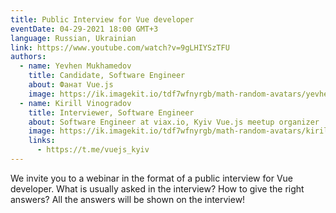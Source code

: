 ```yaml
---
title: Public Interview for Vue developer
eventDate: 04-29-2021 18:00 GMT+3
language: Russian, Ukrainian
link: https://www.youtube.com/watch?v=9gLHIYSzTFU
authors:
  - name: Yevhen Mukhamedov
    title: Candidate, Software Engineer
    about: Фанат Vue.js
    image: https://ik.imagekit.io/tdf7wfnyrgb/math-random-avatars/yevhen-mukhamedov_j2kMfJkFKA.png?updatedAt=1627648759305&tr=w-200,h-200,fo-face
  - name: Kirill Vinogradov
    title: Interviewer, Software Engineer
    about: Software Engineer at viax.io, Kyiv Vue.js meetup organizer
    image: https://ik.imagekit.io/tdf7wfnyrgb/math-random-avatars/kirill-vinogradov_VIfQQFTGHy.png?updatedAt=1627648759653&tr=w-200,h-200,fo-face
    links:
      - https://t.me/vuejs_kyiv
---
```


We invite you to a webinar in the format of a public interview for Vue developer.
What is usually asked in the interview?
How to give the right answers?
All the answers will be shown on the interview!
